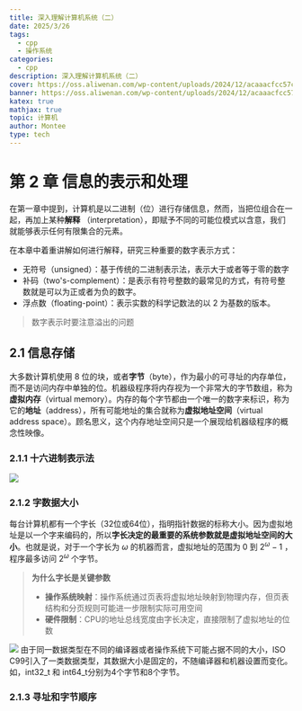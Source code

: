 ```yaml
---
title: 深入理解计算机系统（二）
date: 2025/3/26
tags:
  - cpp
  - 操作系统
categories:
  - cpp
description: 深入理解计算机系统（二）
cover: https://oss.aliwenan.com/wp-content/uploads/2024/12/acaaacfcc57ce5656545978e646229f3-scaled.jpeg
banner: https://oss.aliwenan.com/wp-content/uploads/2024/12/acaaacfcc57ce5656545978e646229f3-scaled.jpeg
katex: true
mathjax: true
topic: 计算机
author: Montee
type: tech
---
```


# 第 2 章 信息的表示和处理

在第一章中提到，计算机是以二进制（位）进行存储信息，然而，当把位组合在一起，再加上某种**解释** （interpretation），即赋予不同的可能位模式以含意，我们就能够表示任何有限集合的元素。

在本章中着重讲解如何进行解释，研究三种重要的数字表示方式：
* 无符号（unsigned）：基于传统的二进制表示法，表示大于或者等于零的数字
* 补码（two's-complement）：是表示有符号整数的最常见的方式，有符号整数就是可以为正或者为负的数字。
* 浮点数（floating-point）：表示实数的科学记数法的以 2 为基数的版本。

> 数字表示时要注意溢出的问题


## 2.1 信息存储
大多数计算机使用 8 位的块，或者**字节**（byte），作为最小的可寻址的内存单位，而不是访问内存中单独的位。机器级程序将内存视为一个非常大的字节数组，称为**虚拟内存**（virtual memory）。内存的每个字节都由一个唯一的数字来标识，称为它的**地址**（address），所有可能地址的集合就称为**虚拟地址空间**（virtual address space）。顾名思义，这个内存地址空间只是一个展现给机器级程序的概念性映像。

### 2.1.1 十六进制表示法
![](https://blog-imges-1313931661.cos.ap-nanjing.myqcloud.com/a1cb4d9b5ca9d5d25f5c9390c89f664a.png)

### 2.1.2 字数据大小
每台计算机都有一个字长（32位或64位），指明指针数据的标称大小。因为虚拟地址是以一个字来编码的，所以**字长决定的最重要的系统参数就是虚拟地址空间的大小**。也就是说，对于一个字长为 ${\omega}$ 的机器而言，虚拟地址的范围为 $0$ 到 $2^{\omega} - 1$ ，程序最多访问 $2^{\omega}$ 个字节。

> **为什么字长是关键参数**
>   * **操作系统映射**：操作系统通过页表将虚拟地址映射到物理内存，但页表结构和分页规则可能进一步限制实际可用空间
>   * **硬件限制**：CPU的地址总线宽度由字长决定，直接限制了虚拟地址的位数

![](https://blog-imges-1313931661.cos.ap-nanjing.myqcloud.com/a6d96810f8c5d8a6bda9780ec41112a7.png)
由于同一数据类型在不同的编译器或者操作系统下可能占据不同的大小，ISO C99引入了一类数据类型，其数据大小是固定的，不随编译器和机器设置而变化。如，int32_t 和 int64_t分别为4个字节和8个字节。

### 2.1.3 寻址和字节顺序
